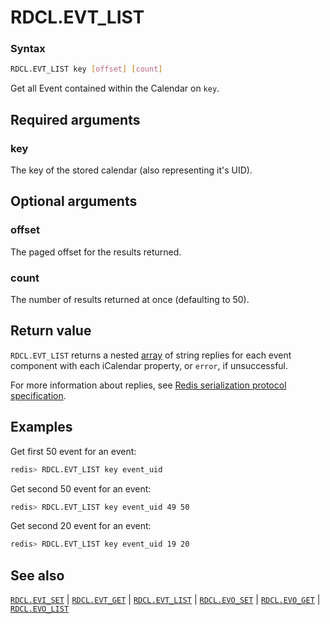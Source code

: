 # RDCL.EVT_LIST

### Syntax
```bash
RDCL.EVT_LIST key [offset] [count]
```

Get all Event contained within the Calendar on `key`.

## Required arguments

### key
The key of the stored calendar (also representing it's UID).

## Optional arguments

### offset
The paged offset for the results returned.

### count
The number of results returned at once (defaulting to 50).

## Return value 

`RDCL.EVT_LIST` returns a nested [array](https://redis.io/docs/reference/protocol-spec/#resp-arrays) of string replies for each event component with each iCalendar property, or `error`, if unsuccessful.

For more information about replies, see [Redis serialization protocol specification](https://redis.io/docs/reference/protocol-spec).

## Examples

Get first 50 event for an event:
```bash
redis> RDCL.EVT_LIST key event_uid
```

Get second 50 event for an event:
```bash
redis> RDCL.EVT_LIST key event_uid 49 50
```

Get second 20 event for an event:
```bash
redis> RDCL.EVT_LIST key event_uid 19 20
```

## See also

[`RDCL.EVI_SET`](rdcl.evi_set.md) | [`RDCL.EVT_GET`](rdcl.evt_get.md) | [`RDCL.EVT_LIST`](rdcl.evt_list.md) | [`RDCL.EVO_SET`](rdcl.evo_set.md) | [`RDCL.EVO_GET`](rdcl.evo_get.md) | [`RDCL.EVO_LIST`](rdcl.evo_list.md)
